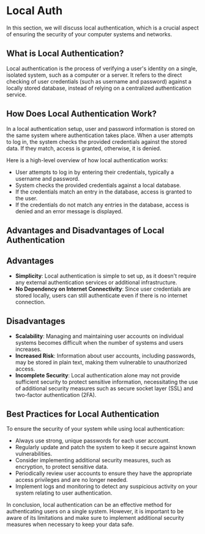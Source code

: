 # Local Auth

In this section, we will discuss local authentication, which is a crucial aspect of ensuring the security of your computer systems and networks.

## What is Local Authentication?

Local authentication is the process of verifying a user's identity on a single, isolated system, such as a computer or a server. It refers to the direct checking of user credentials (such as username and password) against a locally stored database, instead of relying on a centralized authentication service.

## How Does Local Authentication Work?

In a local authentication setup, user and password information is stored on the same system where authentication takes place. When a user attempts to log in, the system checks the provided credentials against the stored data. If they match, access is granted, otherwise, it is denied.

Here is a high-level overview of how local authentication works:

- User attempts to log in by entering their credentials, typically a username and password.
- System checks the provided credentials against a local database.
- If the credentials match an entry in the database, access is granted to the user.
- If the credentials do not match any entries in the database, access is denied and an error message is displayed.

## Advantages and Disadvantages of Local Authentication

## Advantages

- **Simplicity**: Local authentication is simple to set up, as it doesn't require any external authentication services or additional infrastructure.
- **No Dependency on Internet Connectivity**: Since user credentials are stored locally, users can still authenticate even if there is no internet connection.

## Disadvantages

- **Scalability**: Managing and maintaining user accounts on individual systems becomes difficult when the number of systems and users increases.
- **Increased Risk**: Information about user accounts, including passwords, may be stored in plain text, making them vulnerable to unauthorized access.
- **Incomplete Security**: Local authentication alone may not provide sufficient security to protect sensitive information, necessitating the use of additional security measures such as secure socket layer (SSL) and two-factor authentication (2FA).

## Best Practices for Local Authentication

To ensure the security of your system while using local authentication:

- Always use strong, unique passwords for each user account.
- Regularly update and patch the system to keep it secure against known vulnerabilities.
- Consider implementing additional security measures, such as encryption, to protect sensitive data.
- Periodically review user accounts to ensure they have the appropriate access privileges and are no longer needed.
- Implement logs and monitoring to detect any suspicious activity on your system relating to user authentication.

In conclusion, local authentication can be an effective method for authenticating users on a single system. However, it is important to be aware of its limitations and make sure to implement additional security measures when necessary to keep your data safe.

